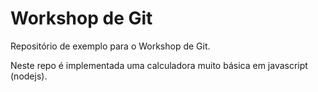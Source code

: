 Workshop de Git
===============

Repositório de exemplo para o Workshop de Git.

Neste repo é implementada uma calculadora muito básica em javascript (nodejs).
